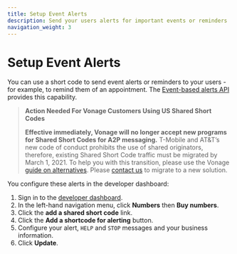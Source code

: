 ```yaml
---
title: Setup Event Alerts
description: Send your users alerts for important events or reminders
navigation_weight: 3
---
```


# Setup Event Alerts

You can use a short code to send event alerts or reminders to your users - for example, to remind them of an appointment. The [Event-based alerts API](/api/sms/us-short-codes/alerts/sending) provides this capability. 

> **Action Needed For Vonage Customers Using US Shared Short Codes**
>
> **Effective immediately, Vonage will no longer accept new programs for Shared Short Codes for A2P messaging.** T-Mobile and AT&T’s new code of conduct prohibits the use of shared originators, therefore, existing Shared Short Code traffic must be migrated by March 1, 2021. To help you with this transition, please use the Vonage [guide on alternatives](https://help.nexmo.com/hc/en-us/articles/360050905592).  Please [contact us](mailto:support@nexmo.com) to migrate to a new solution.

You configure these alerts in the developer dashboard:

1. Sign in to the [developer dashboard](https://dashboard.nexmo.com).
2. In the left-hand navigation menu, click **Numbers** then **Buy numbers**.
3. Click the **add a shared short code** link.
4. Click the **Add a shortcode for alerting** button.
5. Configure your alert, `HELP` and `STOP` messages and your business information.
6. Click **Update**.

